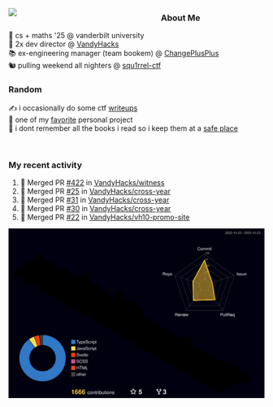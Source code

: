 <!-- 
Hey what are you doing here? 
I admire your curiosity tho
Shoot me an email (zinean00 at gmail dot com)
Let's connect! 
-->

<p float="left">
  <img src='https://imgur.com/nGM66Ev.png' width='300' align="left">
  <p>
    
  <h3>About Me</h3>
  🏫 cs + maths '25 @ vanderbilt university <br>
  🌊 2x dev director @ <a href="https://github.com/vandyhacks">VandyHacks</a> <br>
  📚 ex-engineering manager (team bookem) @ <a href="https://github.com/changeplusplusvandy">ChangePlusPlus<a> <br>
  🐿 pulling weekend all nighters @ <a href="https://github.com/squ1rrel-ctf">squ1rrel-ctf</a> <br>
  
  <h3>Random</h3>
  ✍️ i occasionally do some ctf <a href="https://squ1rrel.dev/author/zineanteoh">writeups</a> <br>
  📱 one of my <a href="https://github.com/zineanteoh/vinkybox-app">favorite</a> personal project<br>
  📖 i dont remember all the books i read so i keep them at a <a href="https://www.goodreads.com/user/show/80901669-zi">safe place</a>
  </p>
  
</p>

<br>
<!-- <i>generated by <a href="https://labs.openai.com/s/0hW1r6PFYo3Zh0a7UoxK2AMp" target="_blank">dall-e 2</a></i> -->

<h3>My recent activity</h3>

<!--START_SECTION:activity-->
1. 🎉 Merged PR [#422](https://github.com/VandyHacks/witness/pull/422) in [VandyHacks/witness](https://github.com/VandyHacks/witness)
2. 🎉 Merged PR [#25](https://github.com/VandyHacks/cross-year/pull/25) in [VandyHacks/cross-year](https://github.com/VandyHacks/cross-year)
3. 🎉 Merged PR [#31](https://github.com/VandyHacks/cross-year/pull/31) in [VandyHacks/cross-year](https://github.com/VandyHacks/cross-year)
4. 🎉 Merged PR [#30](https://github.com/VandyHacks/cross-year/pull/30) in [VandyHacks/cross-year](https://github.com/VandyHacks/cross-year)
5. 🎉 Merged PR [#22](https://github.com/VandyHacks/vh10-promo-site/pull/22) in [VandyHacks/vh10-promo-site](https://github.com/VandyHacks/vh10-promo-site)
<!--END_SECTION:activity-->

![](./profile-3d-contrib/profile-night-rainbow.svg)
